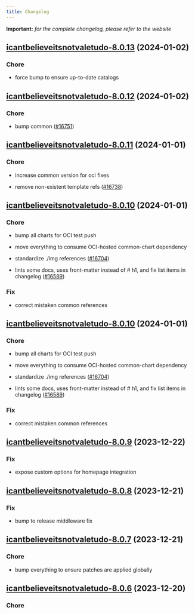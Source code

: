 ```yaml
---
title: Changelog
---
```


**Important:**
*for the complete changelog, please refer to the website*



## [icantbelieveitsnotvaletudo-8.0.13](https://github.com/truecharts/charts/compare/icantbelieveitsnotvaletudo-8.0.12...icantbelieveitsnotvaletudo-8.0.13) (2024-01-02)

### Chore



- force bump to ensure up-to-date catalogs


## [icantbelieveitsnotvaletudo-8.0.12](https://github.com/truecharts/charts/compare/icantbelieveitsnotvaletudo-8.0.11...icantbelieveitsnotvaletudo-8.0.12) (2024-01-02)

### Chore



- bump common ([#16751](https://github.com/truecharts/charts/issues/16751))


## [icantbelieveitsnotvaletudo-8.0.11](https://github.com/truecharts/charts/compare/icantbelieveitsnotvaletudo-8.0.10...icantbelieveitsnotvaletudo-8.0.11) (2024-01-01)

### Chore



- increase common version for oci fixes

- remove non-existent template refs ([#16738](https://github.com/truecharts/charts/issues/16738))


## [icantbelieveitsnotvaletudo-8.0.10](https://github.com/truecharts/charts/compare/icantbelieveitsnotvaletudo-8.0.9...icantbelieveitsnotvaletudo-8.0.10) (2024-01-01)

### Chore



- bump all charts for OCI test push

- move everything to consume OCI-hosted common-chart dependency

- standardize ./img references ([#16704](https://github.com/truecharts/charts/issues/16704))

- lints some docs, uses front-matter instead of # h1, and fix list items in changelog ([#16589](https://github.com/truecharts/charts/issues/16589))

### Fix



- correct mistaken common references


## [icantbelieveitsnotvaletudo-8.0.10](https://github.com/truecharts/charts/compare/icantbelieveitsnotvaletudo-8.0.9...icantbelieveitsnotvaletudo-8.0.10) (2024-01-01)

### Chore



- bump all charts for OCI test push

- move everything to consume OCI-hosted common-chart dependency

- standardize ./img references ([#16704](https://github.com/truecharts/charts/issues/16704))

- lints some docs, uses front-matter instead of # h1, and fix list items in changelog ([#16589](https://github.com/truecharts/charts/issues/16589))

### Fix



- correct mistaken common references
## [icantbelieveitsnotvaletudo-8.0.9](https://github.com/truecharts/charts/compare/icantbelieveitsnotvaletudo-8.0.8...icantbelieveitsnotvaletudo-8.0.9) (2023-12-22)

### Fix

- expose custom options for homepage integration

## [icantbelieveitsnotvaletudo-8.0.8](https://github.com/truecharts/charts/compare/icantbelieveitsnotvaletudo-8.0.7...icantbelieveitsnotvaletudo-8.0.8) (2023-12-21)

### Fix

- bump to release middleware fix

## [icantbelieveitsnotvaletudo-8.0.7](https://github.com/truecharts/charts/compare/icantbelieveitsnotvaletudo-8.0.6...icantbelieveitsnotvaletudo-8.0.7) (2023-12-21)

### Chore

- bump everything to ensure patches are applied globally

## [icantbelieveitsnotvaletudo-8.0.6](https://github.com/truecharts/charts/compare/icantbelieveitsnotvaletudo-8.0.5...icantbelieveitsnotvaletudo-8.0.6) (2023-12-20)

### Chore
